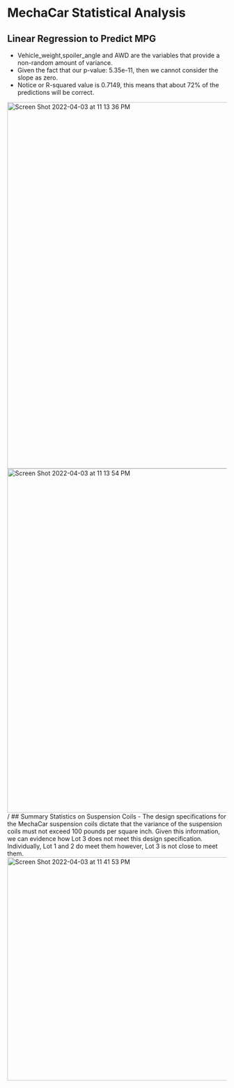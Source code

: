 # MechaCar Statistical Analysis
## Linear Regression to Predict MPG
- Vehicle_weight,spoiler_angle and AWD are the variables that provide a non-random amount of variance.
- Given the fact that our p-value: 5.35e-11, then we cannot consider the slope as zero.
- Notice or R-squared value is 0.7149, this means that about 72% of the predictions will be correct.
<img width="840" alt="Screen Shot 2022-04-03 at 11 13 36 PM" src="https://user-images.githubusercontent.com/95834653/161472752-ace8e8d9-44c0-43a6-a644-75455256aa74.png">
<img width="789" alt="Screen Shot 2022-04-03 at 11 13 54 PM" src="https://user-images.githubusercontent.com/95834653/161472777-f04bc033-b3ed-4f2f-885a-4c76f0f7896d.png">
/
## Summary Statistics on Suspension Coils
- The design specifications for the MechaCar suspension coils dictate that the variance of the suspension coils must not exceed 100 pounds per square inch. Given this information, we can evidence how Lot 3 does not meet this design specification. Individually, Lot 1 and 2 do meet them however, Lot 3 is not close to meet them. 
<img width="512" alt="Screen Shot 2022-04-03 at 11 41 53 PM" src="https://user-images.githubusercontent.com/95834653/161475119-a84d24fd-e99a-408c-a9d9-4849a45b9d69.png">
